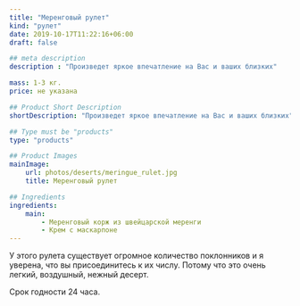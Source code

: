 ```yaml
---
title: "Меренговый рулет"
kind: "рулет"
date: 2019-10-17T11:22:16+06:00
draft: false

## meta description
description : "Произведет яркое впечатление на Вас и ваших близких"

mass: 1-3 кг.
price: не указана

## Product Short Description
shortDescription: "Произведет яркое впечатление на Вас и ваших близких"

## Type must be "products"
type: "products"

## Product Images
mainImage:
    url: photos/deserts/meringue_rulet.jpg
    title: Меренговый рулет

## Ingredients
ingredients:
    main:
        - Меренговый корж из швейцарской меренги
        - Крем с маскарпоне
---
```


У этого рулета существует огромное количество поклонников и я уверена,
что вы присоединитесь к их числу. Потому что это очень легкий, воздушный, нежный десерт.

Cрок годности 24 часа.

